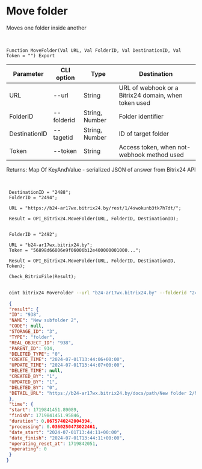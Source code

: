 ﻿---
sidebar_position: 11
---

# Move folder
 Moves one folder inside another


<br/>


`Function MoveFolder(Val URL, Val FolderID, Val DestinationID, Val Token = "") Export`

 | Parameter | CLI option | Type | Destination |
 |-|-|-|-|
 | URL | --url | String | URL of webhook or a Bitrix24 domain, when token used |
 | FolderID | --folderid | String, Number | Folder identifier |
 | DestinationID | --tagetid | String, Number | ID of target folder |
 | Token | --token | String | Access token, when not-webhook method used |

 
 Returns: Map Of KeyAndValue - serialized JSON of answer from Bitrix24 API

<br/>




```bsl title="Code example"
 DestinationID = "2488";
 FolderID = "2494";
 
 URL = "https://b24-ar17wx.bitrix24.by/rest/1/4swokunb3tk7h7dt/";
 
 Result = OPI_Bitrix24.MoveFolder(URL, FolderID, DestinationID);
 
 
 FolderID = "2492";
 
 URL = "b24-ar17wx.bitrix24.by";
 Token = "56898d66006e9f06006b12e400000001000...";
 
 Result = OPI_Bitrix24.MoveFolder(URL, FolderID, DestinationID, Token);
 
 Check_BitrixFile(Result);
```
	


```sh title="CLI command example"
 
 oint bitrix24 MoveFolder --url "b24-ar17wx.bitrix24.by" --folderid "2492" --tagetid "2488" --token "56898d66006e9f06006b12e400000001000..."

```

```json title="Result"
 {
 "result": {
 "ID": "938",
 "NAME": "New subfolder 2",
 "CODE": null,
 "STORAGE_ID": "3",
 "TYPE": "folder",
 "REAL_OBJECT_ID": "938",
 "PARENT_ID": 934,
 "DELETED_TYPE": "0",
 "CREATE_TIME": "2024-07-01T13:44:06+00:00",
 "UPDATE_TIME": "2024-07-01T13:44:07+00:00",
 "DELETE_TIME": null,
 "CREATED_BY": "1",
 "UPDATED_BY": "1",
 "DELETED_BY": "0",
 "DETAIL_URL": "https://b24-ar17wx.bitrix24.by/docs/path/New folder 2/New subfolder 2"
 },
 "time": {
 "start": 1719841451.89089,
 "finish": 1719841451.95846,
 "duration": 0.0675740242004394,
 "processing": 0.0360250473022461,
 "date_start": "2024-07-01T13:44:11+00:00",
 "date_finish": "2024-07-01T13:44:11+00:00",
 "operating_reset_at": 1719842051,
 "operating": 0
 }
}
```
